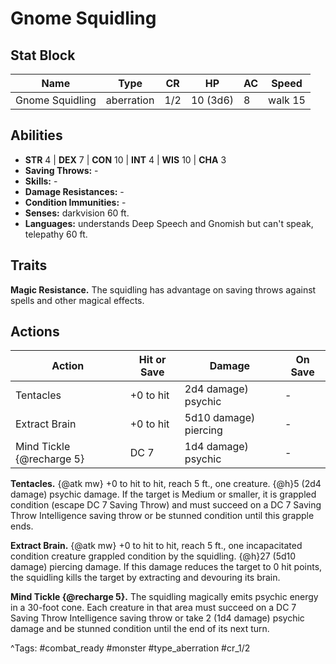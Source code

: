 # Gnome Squidling

## Stat Block

| Name | Type | CR | HP | AC | Speed |
|------|------|----|----|----|-------|
| Gnome Squidling | aberration | 1/2 | 10 (3d6) | 8 | walk 15 |

## Abilities

- **STR** 4 | **DEX** 7 | **CON** 10 | **INT** 4 | **WIS** 10 | **CHA** 3
- **Saving Throws:** -  
- **Skills:** -  
- **Damage Resistances:** -  
- **Condition Immunities:** -  
- **Senses:** darkvision 60 ft.  
- **Languages:** understands Deep Speech and Gnomish but can't speak, telepathy 60 ft.

## Traits

**Magic Resistance.** The squidling has advantage on saving throws against spells and other magical effects.


## Actions

| Action | Hit or Save | Damage | On Save |
|--------|--------------|--------|----------|
| Tentacles | +0 to hit | 2d4 damage) psychic | - |
| Extract Brain | +0 to hit | 5d10 damage) piercing | - |
| Mind Tickle {@recharge 5} | DC 7 | 1d4 damage) psychic | - |

**Tentacles.** {@atk mw} +0 to hit to hit, reach 5 ft., one creature. {@h}5 (2d4 damage) psychic damage. If the target is Medium or smaller, it is grappled condition (escape DC 7 Saving Throw) and must succeed on a DC 7 Saving Throw Intelligence saving throw or be stunned condition until this grapple ends.

**Extract Brain.** {@atk mw} +0 to hit to hit, reach 5 ft., one incapacitated condition creature grappled condition by the squidling. {@h}27 (5d10 damage) piercing damage. If this damage reduces the target to 0 hit points, the squidling kills the target by extracting and devouring its brain.

**Mind Tickle {@recharge 5}.** The squidling magically emits psychic energy in a 30-foot cone. Each creature in that area must succeed on a DC 7 Saving Throw Intelligence saving throw or take 2 (1d4 damage) psychic damage and be stunned condition until the end of its next turn.


^Tags: #combat_ready #monster #type_aberration #cr_1/2